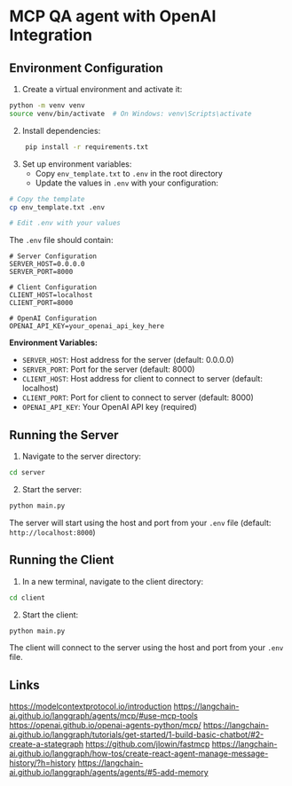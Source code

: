 # MCP QA agent with OpenAI Integration

## Environment Configuration

1. Create a virtual environment and activate it:
```bash
python -m venv venv
source venv/bin/activate  # On Windows: venv\Scripts\activate
```

2. Install dependencies:
```bash
    pip install -r requirements.txt
```

3. Set up environment variables:
   - Copy `env_template.txt` to `.env` in the root directory
   - Update the values in `.env` with your configuration:

```bash
# Copy the template
cp env_template.txt .env

# Edit .env with your values
```

The `.env` file should contain:
```
# Server Configuration
SERVER_HOST=0.0.0.0
SERVER_PORT=8000

# Client Configuration
CLIENT_HOST=localhost
CLIENT_PORT=8000

# OpenAI Configuration
OPENAI_API_KEY=your_openai_api_key_here
```

**Environment Variables:**
- `SERVER_HOST`: Host address for the server (default: 0.0.0.0)
- `SERVER_PORT`: Port for the server (default: 8000)
- `CLIENT_HOST`: Host address for client to connect to server (default: localhost)
- `CLIENT_PORT`: Port for client to connect to server (default: 8000)
- `OPENAI_API_KEY`: Your OpenAI API key (required)

## Running the Server

1. Navigate to the server directory:
```bash
cd server
```

2. Start the server:
```bash
python main.py
```

The server will start using the host and port from your `.env` file (default: `http://localhost:8000`)

## Running the Client

1. In a new terminal, navigate to the client directory:
```bash
cd client
```

2. Start the client:
```bash
python main.py
```

The client will connect to the server using the host and port from your `.env` file.

## Links 
https://modelcontextprotocol.io/introduction
https://langchain-ai.github.io/langgraph/agents/mcp/#use-mcp-tools
https://openai.github.io/openai-agents-python/mcp/
https://langchain-ai.github.io/langgraph/tutorials/get-started/1-build-basic-chatbot/#2-create-a-stategraph
https://github.com/jlowin/fastmcp
https://langchain-ai.github.io/langgraph/how-tos/create-react-agent-manage-message-history/?h=history
https://langchain-ai.github.io/langgraph/agents/agents/#5-add-memory


